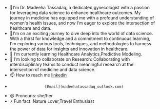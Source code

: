 - 👋I'm Dr. Madeeha Tassadaq, a dedicated gynecologist with a passion for leveraging data science to enhance healthcare outcomes. My journey in medicine has equipped me with a profound understanding of women's health issues, and now I'm eager to explore the intersection of healthcare and data.
- 👀I'm on an exciting journey to dive deep into the world of data science. With a thirst for knowledge and a commitment to continuous learning, I'm exploring various tools, techniques, and methodologies to harness the power of data for insights and innovation in healthcare.
- 🌱 I’m currently learning Healthcare Analytics,Predictive Modeling.
- 💞️ I’m looking to collaborate on Research: Collaborating with interdisciplinary teams to conduct meaningful research at the intersection of medicine and data science.
- 📫 How to reach me [linkedin](www.linkedin.com/in/dr-madeeha-tassadaq-3104aa290)
-                     [Email](madeehatassadaq_outlook.com)
- 😄 Pronouns: she/her
- ⚡ Fun fact: Nature Lover,Travel Enthusiast

<!---
MadeehaTassadaq/MadeehaTassadaq is a ✨ special ✨ repository because its `README.md` (this file) appears on your GitHub profile.
You can click the Preview link to take a look at your changes.
--->

